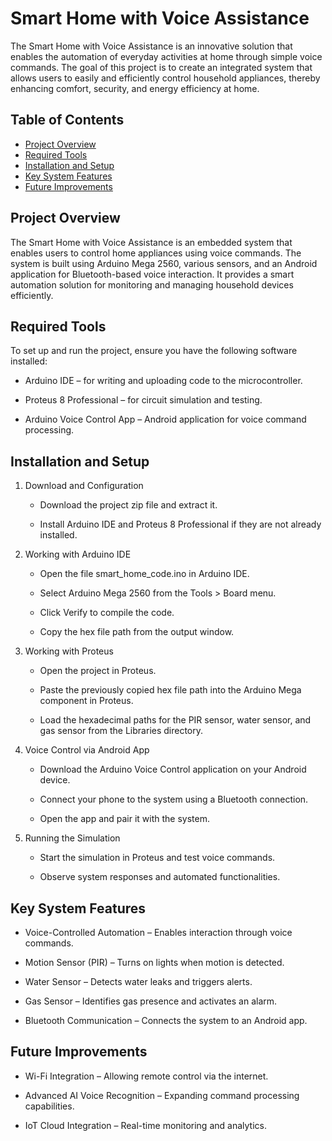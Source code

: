 # Smart Home with Voice Assistance

The Smart Home with Voice Assistance is an innovative solution that enables the automation of everyday activities at home through simple voice commands. The goal of this project is to create an integrated system that allows users to easily and efficiently control household appliances, thereby enhancing comfort, security, and energy efficiency at home.


## Table of Contents
- [Project Overview](#project-overview)
- [Required Tools](#required-tools)
- [Installation and Setup](#installation-and-setup)
- [Key System Features](#key-system-features)
- [Future Improvements](#future-improvements)

## Project Overview

The Smart Home with Voice Assistance is an embedded system that enables users to control home appliances using voice commands. The system is built using Arduino Mega 2560, various sensors, and an Android application for Bluetooth-based voice interaction. It provides a smart automation solution for monitoring and managing household devices efficiently.

## Required Tools

To set up and run the project, ensure you have the following software installed:

- Arduino IDE – for writing and uploading code to the microcontroller.

- Proteus 8 Professional – for circuit simulation and testing.

- Arduino Voice Control App – Android application for voice command processing.

## Installation and Setup

1. Download and Configuration

   - Download the project zip file and extract it.

   - Install Arduino IDE and Proteus 8 Professional if they are not already installed.

2. Working with Arduino IDE

   - Open the file smart_home_code.ino in Arduino IDE.

   - Select Arduino Mega 2560 from the Tools > Board menu.

   - Click Verify to compile the code.

   - Copy the hex file path from the output window.

3. Working with Proteus

   - Open the project in Proteus.

   - Paste the previously copied hex file path into the Arduino Mega component in Proteus.

   - Load the hexadecimal paths for the PIR sensor, water sensor, and gas sensor from the Libraries directory.

4. Voice Control via Android App

   - Download the Arduino Voice Control application on your Android device.

   - Connect your phone to the system using a Bluetooth connection.

   - Open the app and pair it with the system.

5. Running the Simulation

   - Start the simulation in Proteus and test voice commands.

   - Observe system responses and automated functionalities.


## Key System Features

- Voice-Controlled Automation – Enables interaction through voice commands.

- Motion Sensor (PIR) – Turns on lights when motion is detected.

- Water Sensor – Detects water leaks and triggers alerts.

- Gas Sensor – Identifies gas presence and activates an alarm.

- Bluetooth Communication – Connects the system to an Android app.

## Future Improvements

- Wi-Fi Integration – Allowing remote control via the internet.

- Advanced AI Voice Recognition – Expanding command processing capabilities.

- IoT Cloud Integration – Real-time monitoring and analytics.


